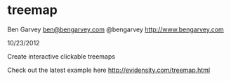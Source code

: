treemap
=======

Ben Garvey
ben@bengarvey.com
@bengarvey
http://www.bengarvey.com

10/23/2012

Create interactive clickable treemaps

Check out the latest example here
http://evidensity.com/treemap.html

